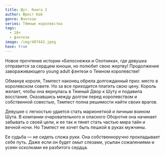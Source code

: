 ```yaml
---
title: Шут. Книга 2
author: Фрост Кей
genre: Фэнтези
series: Тёмные королевства
tags:
  - 18+
  - фэнтези
image: /img/407442.jpeg
have: true
---
```

Новое прочтение истории «Белоснежки и Охотника», где девушка отправится за сердцем юноши, но полюбит свою жертву! Продолжение завораживающего young adult фэнтези о Темном королевстве!

Обманув короля, Тэмпест наконец обрела долгожданный приз: место в королевском совете. Но за все приходится платить свою цену. Король желает, чтобы она вернулась в Темный Двор к Шуту и подавила восстание. Оказавшись между долгом перед королевством и собственной совестью, Тэмпест полна решимости найти своих врагов.

Девушке с легкостью удается стать марионеткой и личным воином Шута. В компании очаровательного и опасного Оборотня она начинает забывать о своей цели, и ее так и тянет стать частью мира тайн и вечной ночи. Но Тэмпест не хочет быть пешкой в руках мужчины.

Ее судьба — не сидеть сложа руки. Она собственноручно прокладывает себе путь. Даже если он будет омыт слезами, усыпан сожалениями и усеян осколками ее разбитого сердца.